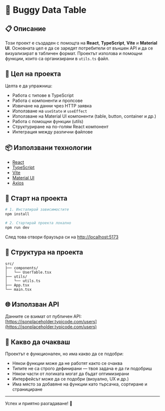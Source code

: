 # 🎩 Buggy Data Table

## 📋 Описание

Този проект е създаден с помощта на **React**, **TypeScript**, **Vite** и **Material UI**. Основната цел е да се заредят потребители от външен API и да се визуализират в табличен формат. Проектът използва и помощни функции, които са организирани в `utils.ts` файл.

## 🎯 Цел на проекта

Целта е да упражниш:

- Работа с типове в TypeScript
- Работа с компоненти и пропсове
- Извичане на данни чрез HTTP заявка
- Използване на `useState` и `useEffect`
- Използване на Material UI компоненти (table, button, container и др.)
- Работа с помощни функции (utils)
- Структуриране на по-голям React компонент
- Интеграция между различни файлове

## 📦 Използвани технологии

- [React](https://react.dev/)
- [TypeScript](https://www.typescriptlang.org/)
- [Vite](https://vitejs.dev/)
- [Material UI](https://mui.com/)
- [Axios](https://axios-http.com/)

## 🚀 Старт на проекта

```bash
# 1. Инсталирай зависимостите
npm install

# 2. Стартирай проекта локално
npm run dev
```

След това отвори браузъра си на [http://localhost:5173](http://localhost:5173)

## 📂 Структура на проекта

```
src/
├── components/
│   └── UserTable.tsx
├── utils/
│   └── utils.ts
├── App.tsx
└── main.tsx
```

## 🌐 Използван API

Данните се взимат от публичен API:
[https://jsonplaceholder.typicode.com/users](https://jsonplaceholder.typicode.com/users)

## 🧠 Какво да очакваш

Проектът е функционален, но има какво да се подобри:

- Някои функции може да не работят както се очаква
- Типите не са строго дефинирани — твоя задача е да ги подобриш
- Някои части от логиката могат да бъдат оптимизирани
- Интерфейсът може да се подобри (визуално, UX и др.)
- Има място за добавяне на функции като търсачка, сортиране и странициране

---

Успех и приятно разгадаване! 🚀
